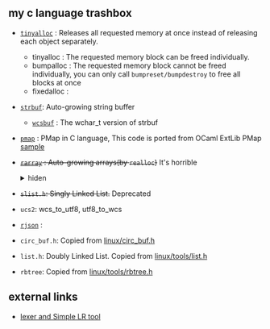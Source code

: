 my c language trashbox
--------

- [`tinyalloc`](src/tinyalloc.c) : Releases all requested memory at once instead of releasing each object separately.

  * tinyalloc : The requested memory block can be freed individually.
  * bumpalloc : The requested memory block cannot be freed individually, you can only call `bumpreset/bumpdestroy` to free all blocks at once
  * fixedalloc :

- [`strbuf`](src/strbuf.c): Auto-growing string buffer

  * [`wcsbuf`](src/wcsbuf.c) : The wchar_t version of strbuf

- [`pmap`](src/pmap.c) : PMap in C language, This code is ported from OCaml ExtLib PMap [sample](test/pmap_test.c)

- ~~[`rarray`](src/rarray.c) : Auto-growing arrays(by `realloc`)~~ It's horrible

  <details><summary>hiden</summary>
  ```c
  // rarray_fast_set, rarray_fast_get
  struct point {
      int x, y, z;
  };
  struct rarray array = { .size = sizeof(struct point), .base = NULL };
  int len = 16;
  // you could also call `rarray_grow()` to increase "capacity" only
  rarray_setlen(&array, len);
  struct point *ptr = rarray_fast_get(&array, struct point, 0);
  for (int i = 0; i < len; i++) {
      *ptr++ = (struct point){ i, i, i };
  }
  for (int i = 0; i < len; i++) {
      struct point *ptr = rarray_fast_get(&array, struct point, i);
      assert(ptr->x == i && ptr->y == i && ptr->z == i);
  }
  rarray_discard(&array);
  ```
  </details>

- ~~`slist.h`: Singly Linked List.~~ Deprecated

- `ucs2`: wcs_to_utf8, utf8_to_wcs

- [`rjson`](src/rjson.c) :

- `circ_buf.h`: Copied from [linux/circ_buf.h](https://github.com/torvalds/linux/blob/master/include/linux/circ_buf.h)

- `list.h`: Doubly Linked List. Copied from [linux/tools/list.h](https://github.com/torvalds/linux/blob/master/tools/include/linux/list.h)

- `rbtree`: Copied from [linux/tools/rbtree.h](https://github.com/torvalds/linux/blob/master/tools/include/linux/rbtree.h)

## external links

- [lexer and Simple LR tool](https://github.com/r32/lex)

